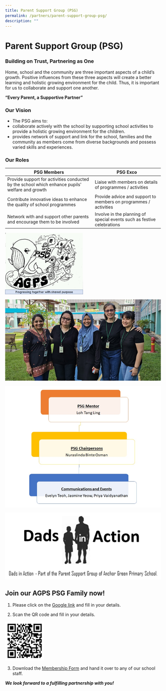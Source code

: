 ```yaml
---
title: Parent Support Group (PSG)
permalink: /partners/parent-support-group-psg/
description: ""
---
```

Parent Support Group (PSG)
==========================

  

### Building on Trust, Partnering as One

Home, school and the community are three important aspects of a child’s growth. Positive influences from these three aspects will create a better learning and holistic growing environment for the child. Thus, it is important for us to collaborate and support one another.

**“Every Parent, a Supportive Partner”**

  

### Our Vision

*   The PSG aims to:
*   collaborate actively with the school by supporting school activities to provide a holistic growing environment for the children.
*   provides network of support and link for the school, families and the community as members come from diverse backgrounds and possess varied skills and experiences.

### Our Roles



| PSG Members | PSG Exco | 
| -------- | -------- | 
| Provide support for activities conducted by the school which enhance pupils' welfare and growth     | Liaise with members on details of programmes / activities     |
| Contribute innovative ideas to enhance the quality of school programmes     | Provide advice and support to members on programmes / activities     |
| Network with and support other parents and encourage them to be involved     | Involve in the planning of special events such as festive celebrations     |

<style>  
img {  
  display: block;  
  margin-left: auto;  
  margin-right: auto;  
}  
</style>  
<body><img src="/images/Partners/PSG/PSG%202021_Logo.jpg" alt="Parent Support Group 2021 Logo" style="width:50%;">  
  
</body>

![Parent Support Group 2022 EXCO](/images/Partners/PSG/PSG%202022%20Exco.jpg)

![Parent Support Group 2022 Org Chart](/images/Partners/PSG/PSG%20Org%20Chart%202022.jpg)




![Parent Support Group 2021 Dads in Action](/images/Partners/PSG/PSG%202021_Dads%20in%20Action.jpg)

Join our AGPS PSG Family now!
-----------------------------

1.  Please click on the <a href="https://docs.google.com/forms/d/e/1FAIpQLSerEYjJ_Lyt1hwOCuf3GpG2MyLDGp9_-zyr5q80n22bXgFpdQ/viewform" target=_blank>Google link</a> and fill in your details.

2.  Scan the QR code and fill in your details.

<img src="/images/Partners/PSG/RegisterPSG%20QRcode.png"  
style="width:25%">


3.  Download the <a href="/files/For%20Parents/PSG%20Membership%20Form.pdf" target=_blank>Membership Form</a> and hand it over to any of our school staff.  

**_We look forward to a fulfilling partnership with you!_**